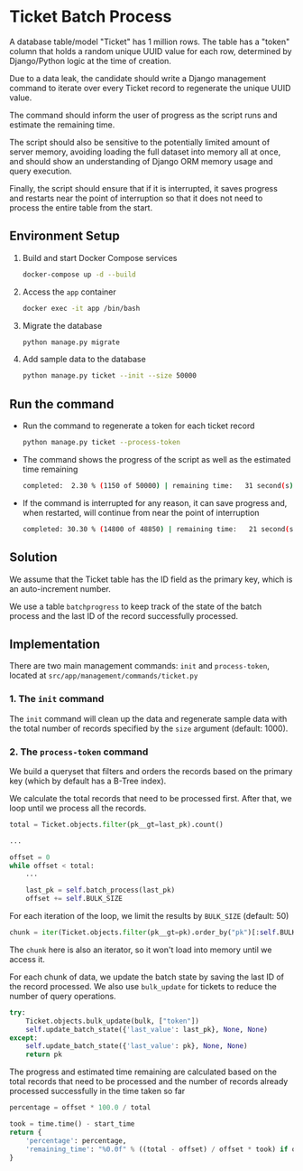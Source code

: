 # Ticket Batch Process

A database table/model "Ticket" has 1 million rows. The table has a "token" column that holds a random unique UUID value for each row, determined by Django/Python logic at the time of creation.

Due to a data leak, the candidate should write a Django management command to iterate over every Ticket record to regenerate the unique UUID value.

The command should inform the user of progress as the script runs and estimate the remaining time.

The script should also be sensitive to the potentially limited amount of server memory, avoiding loading the full dataset into memory all at once, and should show an understanding of Django ORM memory usage and query execution.

Finally, the script should ensure that if it is interrupted, it saves progress and restarts near the point of interruption so that it does not need to process the entire table from the start.

## Environment Setup

1. Build and start Docker Compose services
    ```bash
    docker-compose up -d --build
    ```

2. Access the `app` container
    ```bash
    docker exec -it app /bin/bash
    ```

3. Migrate the database
    ```bash
    python manage.py migrate
    ```

4. Add sample data to the database
    ```bash
    python manage.py ticket --init --size 50000
    ```

## Run the command

- Run the command to regenerate a token for each ticket record
    ```bash
    python manage.py ticket --process-token
    ```

- The command shows the progress of the script as well as the estimated time remaining
    ```bash
    completed:  2.30 % (1150 of 50000) | remaining time:   31 second(s)
    ```

- If the command is interrupted for any reason, it can save progress and, when restarted, will continue from near the point of interruption
    ```bash
    completed: 30.30 % (14800 of 48850) | remaining time:   21 second(s)
    ```

## Solution

We assume that the Ticket table has the ID field as the primary key, which is an auto-increment number.

We use a table `batchprogress` to keep track of the state of the batch process and the last ID of the record successfully processed.

## Implementation

There are two main management commands: `init` and `process-token`, located at `src/app/management/commands/ticket.py`

### 1. The `init` command

The `init` command will clean up the data and regenerate sample data with the total number of records specified by the `size` argument (default: 1000).

### 2. The `process-token` command

We build a queryset that filters and orders the records based on the primary key (which by default has a B-Tree index).

We calculate the total records that need to be processed first. After that, we loop until we process all the records.
```python
total = Ticket.objects.filter(pk__gt=last_pk).count()

...

offset = 0
while offset < total:
    ...

    last_pk = self.batch_process(last_pk)
    offset += self.BULK_SIZE
```

For each iteration of the loop, we limit the results by `BULK_SIZE` (default: 50)

```python
chunk = iter(Ticket.objects.filter(pk__gt=pk).order_by("pk")[:self.BULK_SIZE])
```
The `chunk` here is also an iterator, so it won't load into memory until we access it.

For each chunk of data, we update the batch state by saving the last ID of the record processed.
We also use `bulk_update` for tickets to reduce the number of query operations.
```python
try:
    Ticket.objects.bulk_update(bulk, ["token"])
    self.update_batch_state({'last_value': last_pk}, None, None)
except:
    self.update_batch_state({'last_value': pk}, None, None)
    return pk
```

The progress and estimated time remaining are calculated based on the total records that need to be processed and the number of records already processed successfully in the time taken so far
```python
percentage = offset * 100.0 / total

took = time.time() - start_time
return {
    'percentage': percentage,
    'remaining_time': "%0.0f" % ((total - offset) / offset * took) if offset > 0 else "-"
}
```
